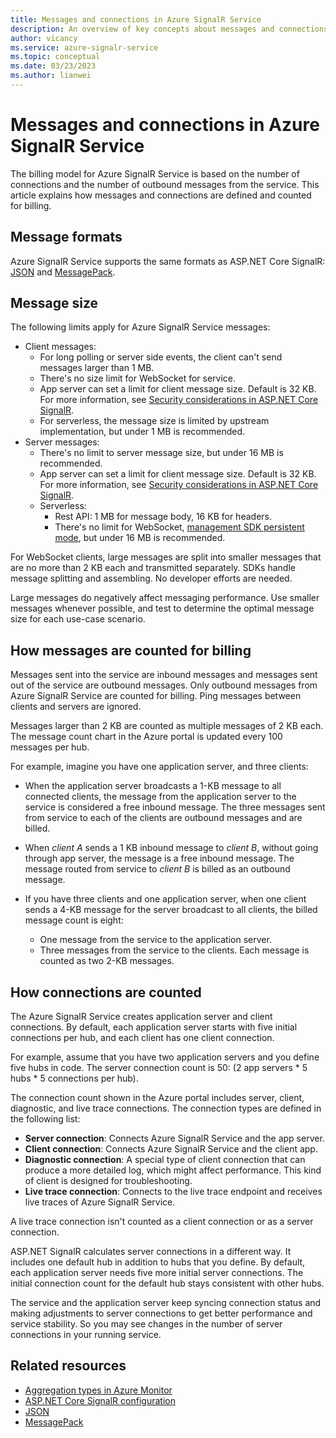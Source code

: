 ```yaml
---
title: Messages and connections in Azure SignalR Service
description: An overview of key concepts about messages and connections in Azure SignalR Service.
author: vicancy
ms.service: azure-signalr-service
ms.topic: conceptual
ms.date: 03/23/2023
ms.author: lianwei
---
```

# Messages and connections in Azure SignalR Service

The billing model for Azure SignalR Service is based on the number of connections and the number of outbound messages from the service. This article explains how messages and connections are defined and counted for billing.


## Message formats 

Azure SignalR Service supports the same formats as ASP.NET Core SignalR: [JSON](https://www.json.org/) and [MessagePack](/aspnet/core/signalr/messagepackhubprotocol).

## Message size

The following limits apply for Azure SignalR Service messages:

* Client messages:
  * For long polling or server side events, the client can't send messages larger than 1 MB.
  * There's no size limit for WebSocket for service.
  * App server can set a limit for client message size. Default is 32 KB. For more information, see [Security considerations in ASP.NET Core SignalR](/aspnet/core/signalr/security?#buffer-management).
  * For serverless, the message size is limited by upstream implementation, but under 1 MB is recommended.
* Server messages:
  * There's no limit to server message size, but under 16 MB is recommended.
  * App server can set a limit for client message size. Default is 32 KB. For more information, see [Security considerations in ASP.NET Core SignalR](/aspnet/core/signalr/security?#buffer-management).
  * Serverless:
    * Rest API: 1 MB for message body, 16 KB for headers.
    * There's no limit for WebSocket, [management SDK persistent mode](https://github.com/Azure/azure-signalr/blob/dev/docs/management-sdk-guide.md), but under 16 MB is recommended.

For WebSocket clients, large messages are split into smaller messages that are no more than 2 KB each and transmitted separately. SDKs handle message splitting and assembling. No developer efforts are needed.

Large messages do negatively affect messaging performance. Use smaller messages whenever possible, and test to determine the optimal message size for each use-case scenario.

## How messages are counted for billing

Messages sent into the service are inbound messages and messages sent out of the service are outbound messages.  Only outbound messages from Azure SignalR Service are counted for billing. Ping messages between clients and servers are ignored.

Messages larger than 2 KB are counted as multiple messages of 2 KB each. The message count chart in the Azure portal is updated every 100 messages per hub.

For example, imagine you have one application server, and three clients:

* When the application server broadcasts a 1-KB message to all connected clients, the message from the application server to the service is considered a free inbound message. The three messages sent from service to each of the clients are outbound messages and are billed.

* When *client A* sends a 1 KB inbound message to *client B*, without going through app server, the message is a free inbound message. The message routed from service to *client B* is billed as an outbound message.

* If you have three clients and one application server, when one client sends a 4-KB message for the server broadcast to all clients, the billed message count is eight: 

  * One message from the service to the application server.
  * Three messages from the service to the clients. Each message is counted as two 2-KB messages.

## How connections are counted

The Azure SignalR Service creates application server and client connections. By default, each application server starts with five initial connections per hub, and each client has one client connection.

For example, assume that you have two application servers and you define five hubs in code. The server connection count is 50: (2 app servers * 5 hubs * 5 connections per hub).

The connection count shown in the Azure portal includes server, client, diagnostic, and live trace connections. The connection types are defined in the following list:

* **Server connection**: Connects Azure SignalR Service and the app server.
* **Client connection**: Connects Azure SignalR Service and the client app.
* **Diagnostic connection**: A special type of client connection that can produce a more detailed log, which might affect performance. This kind of client is designed for troubleshooting.
* **Live trace connection**: Connects to the live trace endpoint and receives live traces of Azure SignalR Service.

A live trace connection isn't counted as a client connection or as a server connection. 

ASP.NET SignalR calculates server connections in a different way. It includes one default hub in addition to hubs that you define. By default, each application server needs five more initial server connections. The initial connection count for the default hub stays consistent with other hubs.

The service and the application server keep syncing connection status and making adjustments to server connections to get better performance and service stability.  So you may see changes in the number of server connections in your running service.

## Related resources

* [Aggregation types in Azure Monitor](/azure/azure-monitor/essentials/metrics-supported#microsoftsignalrservicesignalr)
* [ASP.NET Core SignalR configuration](/aspnet/core/signalr/configuration)
* [JSON](https://www.json.org/)
* [MessagePack](/aspnet/core/signalr/messagepackhubprotocol)
